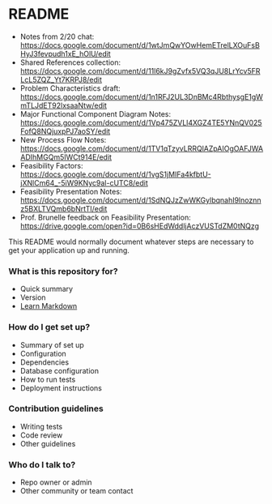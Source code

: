 # README #

* Notes from 2/20 chat: https://docs.google.com/document/d/1wtJmQwYOwHemETrelLXOuFsBHyJ3fevpudh1xE_hOlU/edit
* Shared References collection: https://docs.google.com/document/d/11l6kJ9gZvfx5VQ3qJU8LrYcv5FRLcL5ZQZ_Yt7KRPJ8/edit
* Problem Characteristics draft: https://docs.google.com/document/d/1n1RFJ2UL3DnBMc4RbthysgE1gWmTLJdET92lxsaaNtw/edit
* Major Functional Component Diagram Notes: https://docs.google.com/document/d/1Vp475ZVLl4XGZ4TE5YNnQV025FofQ8NQjuxpPJ7aoSY/edit
* New Process Flow Notes: https://docs.google.com/document/d/1TV1qTzyvLRRQlAZpAIOgOAFJWAADIhMGQm5IWCt914E/edit
* Feasibility Factors: https://docs.google.com/document/d/1vgS1jMIFa4kfbtU-jXNlCm64_-5iW9KNyc9al-cUTC8/edit
* Feasibility Presentation Notes: https://docs.google.com/document/d/1SdNQJzZwWKGylbqnahI9lnoznnz5BXLTVQmb6bNrtTI/edit
* Prof. Brunelle feedback on Feasibility Presentation: https://drive.google.com/open?id=0B6sHEdWddljAczVUSTdZM0tNQzg

This README would normally document whatever steps are necessary to get your application up and running.

### What is this repository for? ###

* Quick summary
* Version
* [Learn Markdown](https://bitbucket.org/tutorials/markdowndemo)

### How do I get set up? ###

* Summary of set up
* Configuration
* Dependencies
* Database configuration
* How to run tests
* Deployment instructions

### Contribution guidelines ###

* Writing tests
* Code review
* Other guidelines

### Who do I talk to? ###

* Repo owner or admin
* Other community or team contact